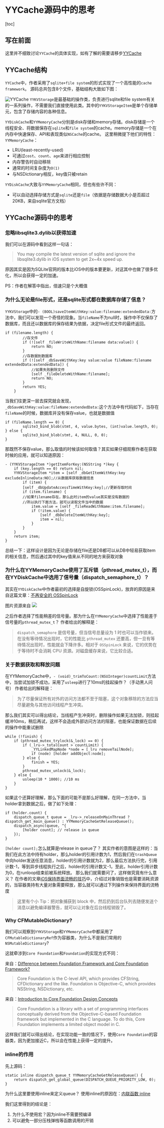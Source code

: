 # YYCache源码中的思考

[toc]
## 写在前面
这里并不细致讨论`YYCache`的具体实现，如有了解的需要请移步[YYCache](https://github.com/ibireme/YYCache/)

## YYCache结构
`YYCache`中，作者采用了`sqlite+file system`的形式实现了一个高性能的`cache framework`。
源码总共包含8个文件，基础结构大致如下图：

![YYCache](https://github.com/damon8to24/blog/blob/master/resource/YYCache.png)
`YYKVStorage`是最基础的操作类，负责进行sqlite和file system有关的一系列操作，不需要我们直接使用此类。其中的`YYKVStorageItem`是单个存储单元，包含了存储内容的各种信息。

`YYDiskCache`和`YYMemoryCache`分别是disk存储和memory存储。disk存储是一个线程安全、将数据保存在`sqlite`和`file system`的cache。memory存储是一个在内存中快速保存、API和表现类似`NSCache`的cache。
这里稍微提下他们的特性：
`YYMemoryCache`：

* LRU(least-recently-used)
* 可通过`cost`、`count`、`age`来进行相应控制
* 内存警告时自动移除
* 通常的时间复杂度为`O(1)`
* 与NSDictionary相反，key值只被retain

`YYDiskCache`大致与`YYMemoryCache`相同，但也有些许不同：

* 可以自动选择存储方式是`sqlite`还是`file`（依据是存储数据大小是否超过20KB，来自sqlite官方文档）

## YYCache源码中的思考

### 忽略libsqlite3.dylib以获得加速

我们可以在源码中看到这样一句话：
>You may compile the latest version of sqlite and ignore the libsqlite3.dylib in
 iOS system to get 2x~4x speed up.

原因其实是因为SQLite官网的版本比iOS中的版本要更新，对这其中也做了很多优化，所以会获得一定的加速。

PS：作者在解答中指出，倍速只是个大概值

### 为什么无论是file形式，还是sqlite形式都在数据库存储了信息？

`YYKVStorage`中的`- (BOOL)saveItemWithKey:value:filename:extendedData:`方法中，我们可以发现一个奇怪的现象。当`fileName`不为null时，操作中不仅保存了数据库，而且还以数据库的保存结果为依据，决定file形式文件的最终返回。

```
if (filename.length) {
        //存文件
        if (![self _fileWriteWithName:filename data:value]) {
            return NO;
        }
        //存数据到数据库
        if (![self _dbSaveWithKey:key value:value fileName:filename extendedData:extendedData]) {
            //如果失败删除文件
            [self _fileDeleteWithName:filename];
            return NO;
        }
        return YES;
    }
```

当我们往更深一层去探究就会发现，`_dbSaveWithKey:value:fileName:extendedData:`这个方法中有代码如下，当存在`fileName`的时候，数据库并没有保存value，也就是数据值

```
if (fileName.length == 0) {
        sqlite3_bind_blob(stmt, 4, value.bytes, (int)value.length, 0);
} else {
        sqlite3_bind_blob(stmt, 4, NULL, 0, 0);
}
```

那既然不保存value，那么取值的时候该如何取值？其实如果仔细观察作者在获取时候的应用，就可以知道原因：

```
- (YYKVStorageItem *)getItemForKey:(NSString *)key {
    if (key.length == 0) return nil;
    YYKVStorageItem *item = [self _dbGetItemWithKey:key excludeInlineData:NO];//从数据库获取数据信息
        if (item) {
        [self _dbUpdateAccessTimeWithKey:key];//更新存取时间
        if (item.filename) {
        //如果filename存在，那么此时item的value其实是没有数据的
        //所以执行下面方法，就可以读取文件当中的数据
            item.value = [self _fileReadWithName:item.filename];
            if (!item.value) {
                [self _dbDeleteItemWithKey:key];
                item = nil;
            }
        }
    }
    return item;
}
```

总结一下：这样设计是因为无论是存储在file还是DB都可以从DB中轻易获取item的相关信息，然后通过其中的key值来从不同的地方来获取对象

### 为什么在YYMemoryCache使用了互斥锁（pthread_mutex_t），而在YYDiskCache中选用了信号量（dispatch_semaphore_t）？
其实在`YYDiskCache`中作者最初的选择是自旋锁(OSSpinLock)，放弃的原因是来自这篇文章：[不再安全的 OSSpinLock](https://blog.ibireme.com/2016/01/16/spinlock_is_unsafe_in_ios/)

图片资源来自
![](media/15210869272541/15211221254020.png)


之后作者选择了性能稍差的信号量。那为什么在`YYMemoryCache`中选择了性能差于信号量的`pthread_mutex_t`？
作者给出的解释是：

>`dispatch_semaphore` 是信号量，但当信号总量设为 1 时也可以当作锁来。在没有等待情况出现时，它的性能比 `pthread_mutex` 还要高，但一旦有等待情况出现时，性能就会下降许多。相对于 `OSSpinLock` 来说，它的优势在于等待时不会消耗 CPU 资源。对磁盘缓存来说，它比较合适。

### 关于数据获取和释放问题
在YYMemoryCache中，`- (void)_trimToCount:(NSUInteger)countLimit`方法中，当尝试加锁不成功，采用了`usleep`进行了10ms的挂起操作？（手动黑人问号）
作者给出的解释是：
>为了尽量保证所有对外的访问方法都不至于阻塞，这个对象移除的方法应当尽量避免与其他访问线程产生冲突。

那么我们其实可以得出结论，当线程产生冲突时，删除操作如果无法加锁，则挂起缓冲10ms，稍后再试，这样不会造成外部访问方法的阻塞，也能保证数据在后续的操作中能重试删除

```
while (!finish) {
    if (pthread_mutex_trylock(&_lock) == 0) {
        if (_lru->_totalCount > countLimit) {
            _YYLinkedMapNode *node = [_lru removeTailNode];
            if (node) [holder addObject:node];
        } else {
            finish = YES;
        }
        pthread_mutex_unlock(&_lock);
    } else {
        usleep(10 * 1000); //10 ms
    }
}
```

如果这个还算好理解，那么下面的可能不是那么好理解，在同一方法中，当holder拿到数据之后，做了如下处理：

```
if (holder.count) {
    dispatch_queue_t queue = _lru->_releaseOnMainThread ? dispatch_get_main_queue() : YYMemoryCacheGetReleaseQueue();
    dispatch_async(queue, ^{
        [holder count]; // release in queue
    });
}
```
`[holder count];`怎么就算是release in queue了？
其实作者的意图是这样的：当我们在此方法中持有holder，那么holder的引用计数为1，然后我们在`trashQueue`中向holder发送任意消息，holder的引用计数就为2，那么最后方法执行完，引用计数-1，等到异步线程执行之后，holder的引用计数又-1，至此，holder引用计数为0，在runloop结束前被系统释放。
那么我们就需要问了，这样做究竟有什么意义？
在作者的文章[iOS保持界面流畅的技巧](https://blog.ibireme.com/2015/11/12/smooth_user_interfaces_for_ios/)中，介绍过对象销毁也是需要消耗资源的，当容器类持有大量对象需要释放，那么就可以通过下列操作来保持界面的流畅度

>这里有个小 Tip：把对象捕获到 block 中，然后扔到后台队列去随便发送个消息以避免编译器警告，就可以让对象在后台线程销毁了。

### Why CFMutableDictionary?
我们可以观察到`YYKVStorage`和`YYMemoryCache`中都采用了`CFMutableDictionaryRef`作为容器类，为什么不是我们常用的`NSMutableDictionary`?

这就牵涉到`Core Foundation`和`Foundation`的实现方式不同：

来自：[Difference between Foundation Framework and Core Foundation Framework?](https://stackoverflow.com/questions/1843251/difference-between-foundation-framework-and-core-foundation-framework)
>Core Foundation is the C-level API, which provides CFString, CFDictionary and the like.
>Foundation is Objective-C, which provides NSString, NSDictionary, etc.

来自：[Introduction to Core Foundation Design Concepts](https://developer.apple.com/library/content/documentation/CoreFoundation/Conceptual/CFDesignConcepts/CFDesignConcepts.html#//apple_ref/doc/uid/10000122i)

>Core Foundation is a library with a set of programming interfaces conceptually derived from the Objective-C-based Foundation framework but implemented in the C language. To do this, Core Foundation implements a limited object model in C. 

这样我们就可以得出结论，在实现功能一致的情况下，使用`Core Foundation`的容器类，因为更加接近C，所以会在性能上获得一定的提升。

### inline的作用
先上源码：

```
static inline dispatch_queue_t YYMemoryCacheGetReleaseQueue() {
    return dispatch_get_global_queue(DISPATCH_QUEUE_PRIORITY_LOW, 0);
}
```
为什么这里要使用inline来定义queue？
使用inline的原因在：[内联函数 inline](https://www.jianshu.com/p/d557b0831c6a)

我们这里得到的结论是：

1. 为什么不使用宏？因为inline不需要预编译
2. 可以避免一部分压栈弹栈等函数调用的开销



